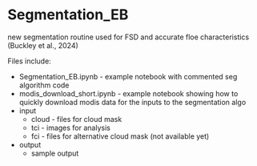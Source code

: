 # Segmentation_EB
new segmentation routine used for FSD and accurate floe characteristics (Buckley et al., 2024)

Files include:
- Segmentation_EB.ipynb - example notebook with commented seg algorithm code
- modis_download_short.ipynb -  example notebook showing how to quickly download modis data for the inputs to the segmentation algo
- input
  - cloud - files for cloud mask
  - tci - images for analysis
  - fci - files for alternative cloud mask (not available yet)
- output
  - sample output
